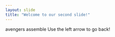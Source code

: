 ```yaml
---
layout: slide
title: "Welcome to our second slide!"
---
```

avengers assemble
Use the left arrow to go back!
